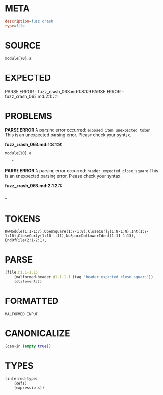 # META
~~~ini
description=fuzz crash
type=file
~~~
# SOURCE
~~~roc
module[}0}.a
~~~
# EXPECTED
PARSE ERROR - fuzz_crash_063.md:1:8:1:9
PARSE ERROR - fuzz_crash_063.md:2:1:2:1
# PROBLEMS
**PARSE ERROR**
A parsing error occurred: `exposed_item_unexpected_token`
This is an unexpected parsing error. Please check your syntax.

**fuzz_crash_063.md:1:8:1:9:**
```roc
module[}0}.a
```
       ^


**PARSE ERROR**
A parsing error occurred: `header_expected_close_square`
This is an unexpected parsing error. Please check your syntax.

**fuzz_crash_063.md:2:1:2:1:**
```roc

```
^


# TOKENS
~~~zig
KwModule(1:1-1:7),OpenSquare(1:7-1:8),CloseCurly(1:8-1:9),Int(1:9-1:10),CloseCurly(1:10-1:11),NoSpaceDotLowerIdent(1:11-1:13),
EndOfFile(2:1-2:1),
~~~
# PARSE
~~~clojure
(file @1.1-1.13
	(malformed-header @1.1-1.1 (tag "header_expected_close_square"))
	(statements))
~~~
# FORMATTED
~~~roc
MALFORMED INPUT
~~~
# CANONICALIZE
~~~clojure
(can-ir (empty true))
~~~
# TYPES
~~~clojure
(inferred-types
	(defs)
	(expressions))
~~~

